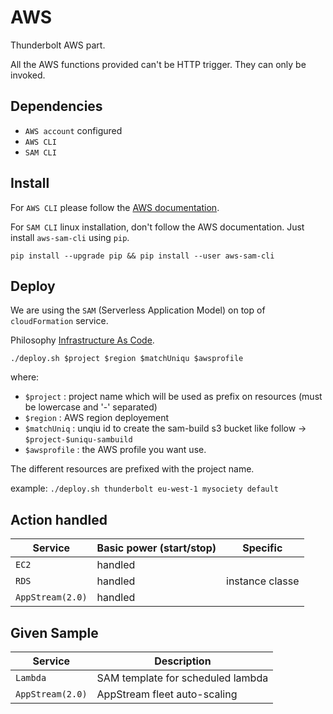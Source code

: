 # AWS

Thunderbolt AWS part.

All the AWS functions provided can't be HTTP trigger. They can only be invoked.

## Dependencies

  - `AWS account` configured
  - `AWS CLI`
  - `SAM CLI`

## Install

For `AWS CLI` please follow the [AWS documentation](https://docs.aws.amazon.com/cli/latest/userguide/install-cliv2.html).

For `SAM CLI` linux installation, don't follow the AWS documentation. Just install `aws-sam-cli` using `pip`.

`pip install --upgrade pip && pip install --user aws-sam-cli`

## Deploy

We are using the `SAM` (Serverless Application Model) on top of `cloudFormation` service.

Philosophy [Infrastructure As Code](https://en.wikipedia.org/wiki/Infrastructure_as_code).

`./deploy.sh $project $region $matchUniqu $awsprofile`

where:
  - `$project`     : project name which will be used as prefix on resources (must be lowercase and '-' separated)
  - `$region`      : AWS region deployement
  - `$matchUniq`   : unqiu id to create the sam-build s3 bucket like follow -> `$project-$uniqu-sambuild`
  - `$awsprofile`  : the AWS profile you want use.

The different resources are prefixed with the project name.

example: `./deploy.sh thunderbolt eu-west-1 mysociety default`

## Action handled

| Service           | Basic power (start/stop) | Specific                                      |
|-------------------|--------------------------|-----------------------------------------------|
| `EC2`             | handled                  |                                               |
| `RDS`             | handled                  | instance classe                               |
| `AppStream(2.0)`  | handled                  |                                               |


## Given Sample

| Service           | Description                           |
|-------------------|---------------------------------------|
| `Lambda`          | SAM template for scheduled lambda     |
| `AppStream(2.0)`  | AppStream fleet auto-scaling          |